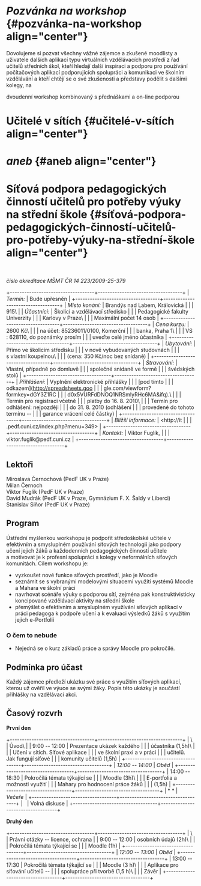 # *Pozvánka na workshop* {#pozvánka-na-workshop align="center"}

Dovolujeme si pozvat všechny vážné zájemce a zkušené moodlisty a
uživatele dalších aplikací typu virtuálních vzdělávacích prostředí z řad
učitelů středních škol, kteří hledají další inspiraci a podporu pro
používání počítačových aplikací podporujících spolupráci a komunikaci ve
školním vzdělávání a kteří chtějí se o své zkušenosti a představy
podělit s dalšími kolegy, na

dvoudenní workshop kombinovaný s přednáškami a on-line podporou

# Učitelé v sítích {#učitelé-v-sítích align="center"}

# *aneb* {#aneb align="center"}

# Síťová podpora pedagogických činností učitelů pro potřeby výuky na střední škole {#síťová-podpora-pedagogických-činností-učitelů-pro-potřeby-výuky-na-střední-škole align="center"}

 

*číslo akreditace MŠMT ČR 14 223/2009-25-379*

+-----------------------------------+-----------------------------------+
| *Termín:*                         | Bude upřesněn                     |
+-----------------------------------+-----------------------------------+
| *Místo konání:*                   | Brandýs nad Labem, Královická     |
|                                   | 915\                              |
| *Účastníci:*                      | Školicí a vzdělávací středisko    |
|                                   | Pedagogické fakulty Univerzity    |
|                                   | Karlovy v Praze\                  |
|                                   | Maximální počet 14 osob           |
+-----------------------------------+-----------------------------------+
| *Cena kurzu:*                     | 2600 Kč\                          |
|                                   | na účet: 85236011/0100, Komerční  |
|                                   | banka, Praha 1\                   |
|                                   | VS : 628110, do poznámky prosím   |
|                                   | uveďte celé jméno účastníka       |
+-----------------------------------+-----------------------------------+
| *Ubytování:*                      | Přímo ve školicím středisku       |
|                                   | v nově vybudovaných studovnách    |
|                                   | s vlastní koupelnou\              |
|                                   | (cena: 350 Kč/noc bez snídaně)    |
+-----------------------------------+-----------------------------------+
| *Stravování:*                     | Vlastní, případně po domluvě      |
|                                   | společné snídaně ve formě         |
|                                   | švédských stolů                   |
+-----------------------------------+-----------------------------------+
| *Přihlášení:*                     | Vyplnění elektronické přihlášky   |
|                                   | [pod tímto                        |
|                                   | odkazem](http://spreadsheets.goo  |
|                                   | gle.com/viewform?formkey=dGY3Z1RC |
|                                   | d0x5VURFdDNOQ1NRSmlyRHc6MA&ifq).\ |
|                                   | Termín pro registraci včetně      |
|                                   | platby do 16. 8. 2010\            |
|                                   | Termín pro odhlášení: nejpozději  |
|                                   | do 31. 8. 2010 (odhlášení         |
|                                   | provedené do tohoto termínu --    |
|                                   | garance vrácení celé částky)      |
+-----------------------------------+-----------------------------------+
| *Bližší informace:*               | <http://it                        |
|                                   | .pedf.cuni.cz/index.php?menu=349> |
+-----------------------------------+-----------------------------------+
| *Kontakt:*                        | Viktor Fuglík,                    |
|                                   | viktor.fuglik\@pedf.cuni.cz       |
+-----------------------------------+-----------------------------------+

## Lektoři

Miroslava Černochová (PedF UK v Praze)\
Milan Černoch\
Viktor Fuglík (PedF UK v Praze)\
David Mudrák (PedF UK v Praze, Gymnázium F. X. Šaldy v Liberci)\
Stanislav Siňor (PedF UK v Praze)

## Program

Ústřední myšlenkou workshopu je podpořit středoškolské učitele v
efektivním a smysluplném používání síťových technologií jako podpory
učení jejich žáků a každodenních pedagogických činností učitele
a motivovat je k profesní spolupráci s kolegy v neformálních síťových
komunitách. Cílem workshopu je:

-   vyzkoušet nové funkce síťových prostředí, jako je Moodle
-   seznámit se s vybranými modelovými situacemi využití systémů Moodle
    a Mahara ve školní práci
-   navrhovat scénáře výuky s podporou sítí, zejména pak
    konstruktivisticky koncipované vzdělávací aktivity na střední škole
-   přemýšlet o efektivním a smysluplném využívání síťových aplikací v
    práci pedagoga k podpoře učení a k evaluaci výsledků žáků s využitím
    jejich e-Portfolií

### O čem to nebude

-   Nejedná se o kurz základů práce a správy Moodle pro pokročilé.

## Podmínka pro účast

Každý zájemce předloží ukázku své práce s využitím síťových aplikací,
kterou už ověřil ve výuce se svými žáky. Popis této ukázky je součástí
přihlášky na vzdělávací akci.

## Časový rozvrh

**První den**

+-----------------------------------+-----------------------------------+
| \                                 | Úvod\                             |
| 9:00 -- 12:00                     | Prezentace ukázek každého         |
|                                   | účastníka (1,5h)\                 |
|                                   | Učení v sítích. Síťové aplikace   |
|                                   | ve školní praxi a v práci         |
|                                   | učitelů. Jak fungují síťové       |
|                                   | komunity učitelů (1,5h)           |
+-----------------------------------+-----------------------------------+
| *12:00 -- 14:00*                  | *Oběd*                            |
+-----------------------------------+-----------------------------------+
| 14:00 -- 18:30                    | Pokročilá témata týkající se      |
|                                   | Moodle (3h)\                      |
|                                   | E-portfolia a možnosti využití    |
|                                   | Mahary pro hodnocení práce žáků   |
|                                   | (1,5h)                            |
+-----------------------------------+-----------------------------------+
| * *                               | *Večeře*                          |
+-----------------------------------+-----------------------------------+
|                                   | Volná diskuse                     |
+-----------------------------------+-----------------------------------+

**Druhý den**

+-----------------------------------+-----------------------------------+
| \                                 | Právní otázky -- licence, ochrana |
| 9:00 -- 12:00                     | osobních údajů (2h)\              |
|                                   | Pokročilá témata týkající se      |
|                                   | Moodle (1h)                       |
+-----------------------------------+-----------------------------------+
| *12:00 -- 13:00*                  | *Oběd*                            |
+-----------------------------------+-----------------------------------+
| 13:00 -- 17:30                    | Pokročilá témata týkající se      |
|                                   | Moodle (3 h)\                     |
|                                   | Aplikace pro síťování učitelů --  |
|                                   | spolupráce při tvorbě (1,5 h)\    |
|                                   | Závěr                             |
+-----------------------------------+-----------------------------------+
